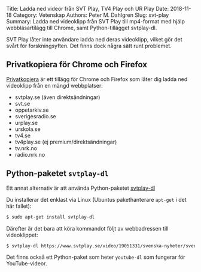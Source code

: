 Title: Ladda ned videor från SVT Play, TV4 Play och UR Play
Date: 2018-11-18
Category: Vetenskap
Authors: Peter M. Dahlgren
Slug: svt-play
Summary: Ladda ned videoklipp från SVT Play till mp4-format med hjälp webbläsartilägg till Chrome, samt Python-tillägget svtplay-dl.

SVT Play låter inte användare ladda ned deras videoklipp, vilket gör det svårt för forskningsyften. Det finns dock några sätt runt problemet.

## Privatkopiera för Chrome och Firefox

[Privatkopiera](https://stefansundin.github.io/privatkopiera/) är ett tillägg för Chrome och Firefox som låter dig ladda ned videoklipp från en mängd webbplatser:

- svtplay.se (även direktsändningar)
- svt.se
- oppetarkiv.se
- sverigesradio.se
- urplay.se
- urskola.se
- tv4.se
- tv4play.se (ej premium/direktsändningar)
- tv.nrk.no
- radio.nrk.no

## Python-paketet `svtplay-dl`

Ett annat alternativ är att använda Python-paketet [svtplay-dl](https://svtplay-dl.se/install/)

Du installerar det enklast via Linux (Ubuntus pakethanterare `apt-get` i det här fallet):

```bash
$ sudo apt-get install svtplay-dl
```

Därefter är det bara att köra kommandot följt av webbadressen till videoklippet:

```bash
$ svtplay-dl https://www.svtplay.se/video/19051331/svenska-nyheter/svenska-nyheter-sasong-2-avsnitt-1
```

Det finns också ett Python-paket som heter `youtube-dl` som fungerar för YouTube-videor.